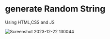 # generate Random String
 Using HTML,CSS and JS

![Screenshot 2023-12-22 130044](https://github.com/Dhrumit2003/Generate-Random-String/assets/141128230/410874e7-83a8-477b-a7da-9e6a1163bca8)
